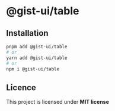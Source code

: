 # @gist-ui/table



## Installation

```bash
pnpm add @gist-ui/table
# or
yarn add @gist-ui/table
# or
npm i @gist-ui/table
```

## Licence

This project is licensed under **MIT license**